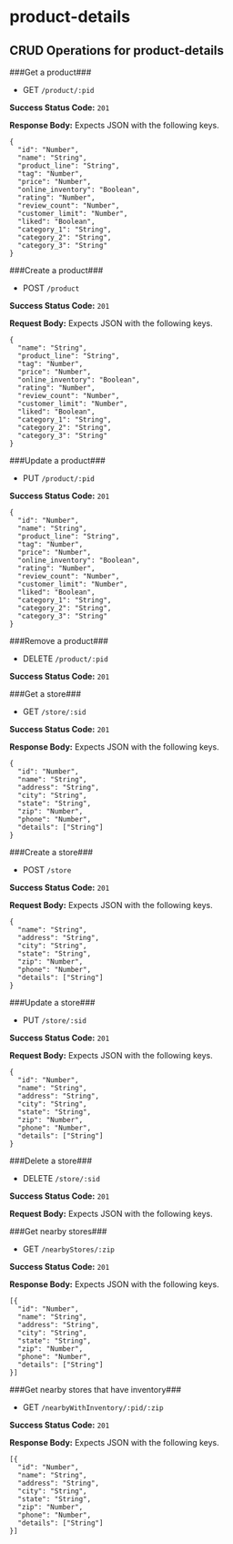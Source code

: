 # product-details

## CRUD Operations for product-details

###Get a product###
* GET `/product/:pid`

**Success Status Code:** `201`

**Response Body:** Expects JSON with the following keys.

```
{
  "id": "Number",
  "name": "String",
  "product_line": "String",
  "tag": "Number",
  "price": "Number",
  "online_inventory": "Boolean",
  "rating": "Number",
  "review_count": "Number",
  "customer_limit": "Number",
  "liked": "Boolean",
  "category_1": "String",
  "category_2": "String",
  "category_3": "String"
}
```


###Create a product###
* POST `/product`

**Success Status Code:** `201`

**Request Body:** Expects JSON with the following keys.

```
{
  "name": "String",
  "product_line": "String",
  "tag": "Number",
  "price": "Number",
  "online_inventory": "Boolean",
  "rating": "Number",
  "review_count": "Number",
  "customer_limit": "Number",
  "liked": "Boolean",
  "category_1": "String",
  "category_2": "String",
  "category_3": "String"
}
```



###Update a product###
* PUT `/product/:pid`

**Success Status Code:** `201`

```
{
  "id": "Number",
  "name": "String",
  "product_line": "String",
  "tag": "Number",
  "price": "Number",
  "online_inventory": "Boolean",
  "rating": "Number",
  "review_count": "Number",
  "customer_limit": "Number",
  "liked": "Boolean",
  "category_1": "String",
  "category_2": "String",
  "category_3": "String"
}
```



###Remove a product###
* DELETE `/product/:pid`

**Success Status Code:** `201`



###Get a store###
* GET `/store/:sid`

**Success Status Code:** `201`

**Response Body:** Expects JSON with the following keys.

```
{
  "id": "Number",
  "name": "String",
  "address": "String",
  "city": "String",
  "state": "String",
  "zip": "Number",
  "phone": "Number",
  "details": ["String"]
}
```



###Create a store###
* POST `/store`

**Success Status Code:** `201`

**Request Body:** Expects JSON with the following keys.

```
{
  "name": "String",
  "address": "String",
  "city": "String",
  "state": "String",
  "zip": "Number",
  "phone": "Number",
  "details": ["String"]
}
```



###Update a store###
* PUT `/store/:sid`

**Success Status Code:** `201`

**Request Body:** Expects JSON with the following keys.

```
{
  "id": "Number",
  "name": "String",
  "address": "String",
  "city": "String",
  "state": "String",
  "zip": "Number",
  "phone": "Number",
  "details": ["String"]
}
```



###Delete a store###
* DELETE `/store/:sid`

**Success Status Code:** `201`

**Request Body:** Expects JSON with the following keys.



###Get nearby stores###
* GET `/nearbyStores/:zip`

**Success Status Code:** `201`

**Response Body:** Expects JSON with the following keys.

```
[{
  "id": "Number",
  "name": "String",
  "address": "String",
  "city": "String",
  "state": "String",
  "zip": "Number",
  "phone": "Number",
  "details": ["String"]
}]
```



###Get nearby stores that have inventory###
* GET `/nearbyWithInventory/:pid/:zip`

**Success Status Code:** `201`

**Response Body:** Expects JSON with the following keys.

```
[{
  "id": "Number",
  "name": "String",
  "address": "String",
  "city": "String",
  "state": "String",
  "zip": "Number",
  "phone": "Number",
  "details": ["String"]
}]
```
